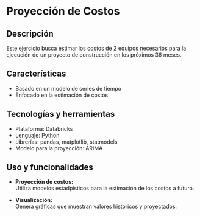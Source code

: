 # Proyección de Costos


## Descripción
  Este ejercicio busca estimar los costos de 2 equipos necesarios para la ejecución de un proyecto de construcción en los próximos 36 meses.

## Características

- Basado en un modelo de series de tiempo
- Enfocado en la estimación de costos


## Tecnologías y herramientas

- Plataforma: Databricks
- Lenguaje: Python
- Librerías: pandas, matplotlib, statmodels
- Modelo para la proyección: ARIMA

## Uso y funcionalidades  

- **Proyección de costos:**  
  Utiliza modelos estadpisticos para la estimación de los costos a futuro.


- **Visualización:**  
  Genera gráficas que muestran valores históricos y proyectados.
